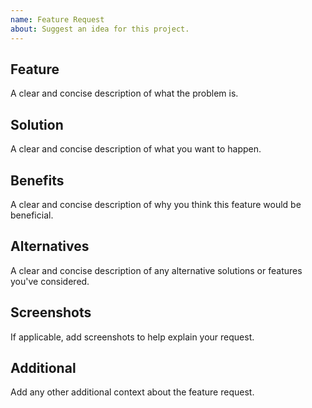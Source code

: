 ```yaml
---
name: Feature Request
about: Suggest an idea for this project.
---
```


## Feature
A clear and concise description of what the problem is.

## Solution
A clear and concise description of what you want to happen.

## Benefits
A clear and concise description of why you think this feature would be beneficial.

## Alternatives
A clear and concise description of any alternative solutions or features you've considered.

## Screenshots
If applicable, add screenshots to help explain your request.

## Additional
Add any other additional context about the feature request.
